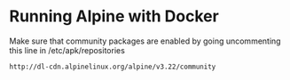 # Running Alpine with Docker
Make sure that community packages are enabled by going uncommenting this line in /etc/apk/repositories
```
http://dl-cdn.alpinelinux.org/alpine/v3.22/community
```
